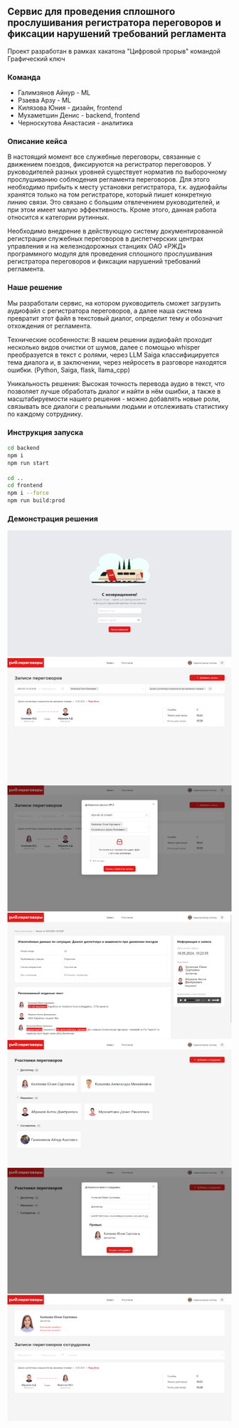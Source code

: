 ## Сервис для проведения сплошного прослушивания регистратора переговоров и фиксации нарушений требований регламента

Проект разработан в рамках хакатона "Цифровой прорыв" командой Графический ключ

### Команда
- Галимзянов Айнур - ML
- Рзаева Арзу - ML
- Килязова Юния - дизайн, frontend
- Мухаметшин Денис - backend, frontend
- Черноскутова Анастасия - аналитика

### Описание кейса
В настоящий момент все служебные переговоры, связанные с движением поездов, фиксируются на регистратор переговоров. 
У руководителей разных уровней существует норматив по выборочному прослушиванию соблюдения регламента переговоров. 
Для этого необходимо прибыть к месту установки регистратора, т.к. аудиофайлы хранятся только на том регистраторе, 
который пишет конкретную линию связи. Это связано с большим отвлечением руководителей, и при этом имеет малую 
эффективность. Кроме этого, данная работа относится к категории рутинных.

Необходимо внедрение в действующую систему документированной регистрации служебных переговоров в диспетчерских центрах 
управления и на железнодорожных станциях ОАО «РЖД» программного модуля для проведения сплошного прослушивания 
регистратора переговоров и фиксации нарушений требований регламента.


### Наше решение
Мы разработали сервис, на котором руководитель сможет загрузить аудиофайл с регистратора переговоров, 
а далее наша система превратит этот файл в текстовый диалог, определит тему и обозначит отхождения от регламента.

Технические особенности: В нашем решении аудиофайл проходит несколько видов очистки от шумов, далее с помощью whisper 
преобразуется в текст с ролями, через LLM Saiga классифицируется тема диалога и, в заключении, через 
нейросеть в разговоре находятся ошибки. (Python, Saiga, flask, llama_cpp)

Уникальность решения: Высокая точность перевода аудио в текст, что позволяет лучше обработать диалог и найти в нём 
ошибки, а также в масштабируемости нашего решения - можно добавлять новые роли, связывать все диалоги с реальными 
людьми и отслеживать статистику по каждому сотруднику.

### Инструкция запуска

```bash
cd backend
npm i 
npm run start

cd ..
cd frontend
npm i --force
npm run build:prod
```

### Демонстрация решения
![РЖЯ Переговоры](https://raw.githubusercontent.com/TeaWithSalt/train-conversation/main/service/Demo1.png "Auth")
![РЖЯ Переговоры](https://raw.githubusercontent.com/TeaWithSalt/train-conversation/main/service/Demo2.png "Catalog")
![РЖЯ Переговоры](https://raw.githubusercontent.com/TeaWithSalt/train-conversation/main/service/Demo6.png "Add record")
![РЖЯ Переговоры](https://raw.githubusercontent.com/TeaWithSalt/train-conversation/main/service/Demo3.png "Record")
![РЖЯ Переговоры](https://raw.githubusercontent.com/TeaWithSalt/train-conversation/main/service/Demo4.png "Participants")
![РЖЯ Переговоры](https://raw.githubusercontent.com/TeaWithSalt/train-conversation/main/service/Demo7.png "Add participant")
![РЖЯ Переговоры](https://raw.githubusercontent.com/TeaWithSalt/train-conversation/main/service/Demo5.png "Participant")
